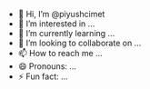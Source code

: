 - 👋 Hi, I’m @piyushcimet
- 👀 I’m interested in ...
- 🌱 I’m currently learning ...
- 💞️ I’m looking to collaborate on ...
- 📫 How to reach me ...
- 😄 Pronouns: ...
- ⚡ Fun fact: ...

<!---
piyushcimet/piyushcimet is a ✨ special ✨ repository because its `README.md` (this file) appears on your GitHub profile.
You can click the Preview link to take a look at your changes.
--->
